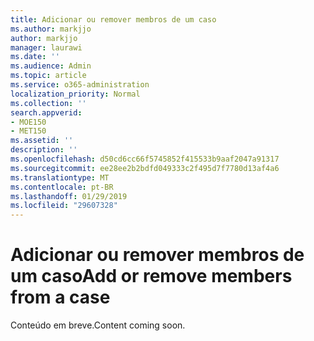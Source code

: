 ```yaml
---
title: Adicionar ou remover membros de um caso
ms.author: markjjo
author: markjjo
manager: laurawi
ms.date: ''
ms.audience: Admin
ms.topic: article
ms.service: o365-administration
localization_priority: Normal
ms.collection: ''
search.appverid:
- MOE150
- MET150
ms.assetid: ''
description: ''
ms.openlocfilehash: d50cd6cc66f5745852f415533b9aaf2047a91317
ms.sourcegitcommit: ee28ee2b2bdfd049333c2f495d7f7780d13af4a6
ms.translationtype: MT
ms.contentlocale: pt-BR
ms.lasthandoff: 01/29/2019
ms.locfileid: "29607328"
---
```

# <a name="add-or-remove-members-from-a-case"></a><span data-ttu-id="412ac-102">Adicionar ou remover membros de um caso</span><span class="sxs-lookup"><span data-stu-id="412ac-102">Add or remove members from a case</span></span>

<span data-ttu-id="412ac-103">Conteúdo em breve.</span><span class="sxs-lookup"><span data-stu-id="412ac-103">Content coming soon.</span></span>